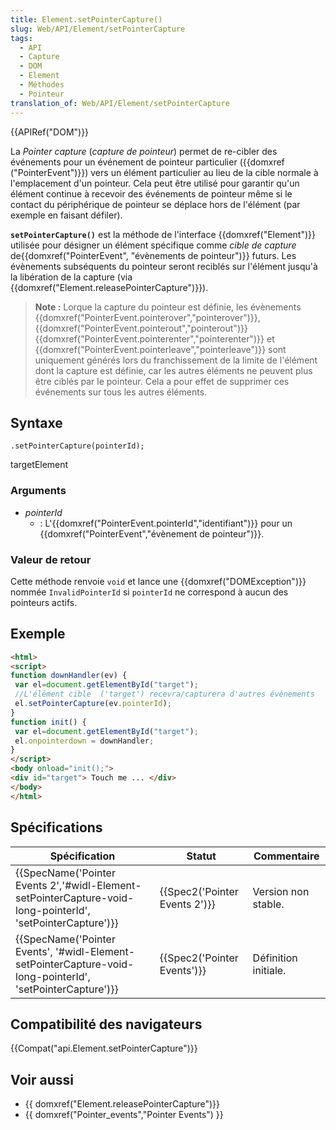 ```yaml
---
title: Element.setPointerCapture()
slug: Web/API/Element/setPointerCapture
tags:
  - API
  - Capture
  - DOM
  - Element
  - Méthodes
  - Pointeur
translation_of: Web/API/Element/setPointerCapture
---
```

{{APIRef("DOM")}}

La _Pointer capture_ (_capture de pointeur_) permet de re-cibler des événements pour un événement de pointeur particulier ({{domxref ("PointerEvent")}}) vers un élément particulier au lieu de la cible normale à l'emplacement d'un pointeur. Cela peut être utilisé pour garantir qu'un élément continue à recevoir des événements de pointeur même si le contact du périphérique de pointeur se déplace hors de l'élément (par exemple en faisant défiler).

**`setPointerCapture()`** est la méthode de l'interface {{domxref("Element")}} utilisée pour désigner un élément spécifique comme _cible de capture_ de{{domxref("PointerEvent", "évènements de pointeur")}} futurs. Les évènements subséquents du pointeur seront reciblés sur l'élément jusqu'à la libération de la capture (via {{domxref("Element.releasePointerCapture")}}).

> **Note :** Lorque la capture du pointeur est définie, les évènements {{domxref("PointerEvent.pointerover","pointerover")}}, {{domxref("PointerEvent.pointerout","pointerout")}} {{domxref("PointerEvent.pointerenter","pointerenter")}} et {{domxref("PointerEvent.pointerleave","pointerleave")}} sont uniquement générés lors du franchissement de la limite de l'élément dont la capture est définie, car les autres éléments ne peuvent plus être ciblés par le pointeur. Cela a pour effet de supprimer ces événements sur tous les autres éléments.

## Syntaxe

    .setPointerCapture(pointerId);

targetElement

### Arguments

- _pointerId_
  - : L'{{domxref("PointerEvent.pointerId","identifiant")}} pour un {{domxref("PointerEvent","évènement de pointeur")}}.

### Valeur de retour

Cette méthode renvoie `void` et lance une {{domxref("DOMException")}} nommée `InvalidPointerId` si `pointerId` ne correspond à aucun des pointeurs actifs.

## Exemple

```html
<html>
<script>
function downHandler(ev) {
 var el=document.getElementById("target");
 //L'élément cible  ('target') recevra/capturera d'autres évènements
 el.setPointerCapture(ev.pointerId);
}
function init() {
 var el=document.getElementById("target");
 el.onpointerdown = downHandler;
}
</script>
<body onload="init();">
<div id="target"> Touch me ... </div>
</body>
</html>
```

## Spécifications

| Spécification                                                                                                                                    | Statut                                   | Commentaire          |
| ------------------------------------------------------------------------------------------------------------------------------------------------ | ---------------------------------------- | -------------------- |
| {{SpecName('Pointer Events 2','#widl-Element-setPointerCapture-void-long-pointerId', 'setPointerCapture')}} | {{Spec2('Pointer Events 2')}} | Version non stable.  |
| {{SpecName('Pointer Events', '#widl-Element-setPointerCapture-void-long-pointerId', 'setPointerCapture')}}     | {{Spec2('Pointer Events')}}     | Définition initiale. |

## Compatibilité des navigateurs

{{Compat("api.Element.setPointerCapture")}}

## Voir aussi

- {{ domxref("Element.releasePointerCapture")}}
- {{ domxref("Pointer_events","Pointer Events") }}
